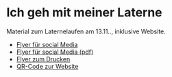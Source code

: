 # Ich geh mit meiner Laterne

Material zum Laternelaufen am 13.11.., inklusive Website.


- [Flyer für social Media](https://kopp.github.io/ich-geh-mit-meiner-laterne/flyer-digital.png)
- [Flyer für social Media (pdf)](https://kopp.github.io/ich-geh-mit-meiner-laterne/flyer-digital.pdf)
- [Flyer zum Drucken](https://kopp.github.io/ich-geh-mit-meiner-laterne/flyer-druck.pdf)
- [QR-Code zur Website](https://kopp.github.io/ich-geh-mit-meiner-laterne/website_qr.png)
